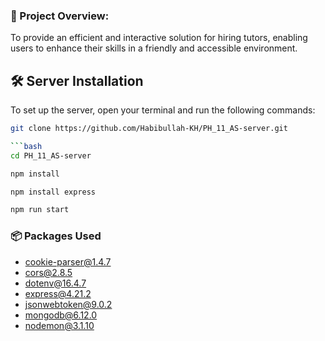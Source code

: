### 🔸 Project Overview:
To provide an efficient and interactive solution for hiring tutors, enabling users to enhance their skills in a friendly and accessible environment.

## 🛠 Server Installation

To set up the server, open your terminal and run the following commands:

```bash
git clone https://github.com/Habibullah-KH/PH_11_AS-server.git

```bash
cd PH_11_AS-server
```

```bash
npm install
```

```bash
npm install express
```

```bash
npm run start
```

### 📦 Packages Used

- cookie-parser@1.4.7
- cors@2.8.5
- dotenv@16.4.7
- express@4.21.2
- jsonwebtoken@9.0.2
- mongodb@6.12.0
- nodemon@3.1.10